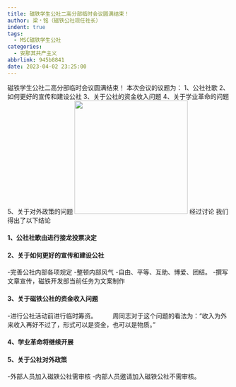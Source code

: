 ```yaml
---
title: 磁铁学生公社二高分部临时会议圆满结束！
author: 梁﹡铭（磁铁公社现任社长）
indent: true
tags:
  - MSC磁铁学生公社
categories:
  - 安那其共产主义
abbrlink: 945b8841
date: 2023-04-02 23:25:00
---
```

磁铁学生公社二高分部临时会议圆满结束！
本次会议的议题为：
1、公社社歌
2、如何更好的宣传和建设公社
3、关于公社的资金收入问题
4、关于学业革命的问题
5、关于对外政策的问题
<img src="https://cdn.staticaly.com/gh/AOME-C/wwwRes/main/index.files/MSC.png" width=256 height=256 />
经过讨论
我们得出了以下结论
#### 1、公社社歌由进行接龙投票决定
#### 2、关于如何更好的宣传和建设公社
-完善公社内部各项规定
-整顿内部风气
-自由、平等、互助、博爱、团结。
-撰写文章宣传，磁铁开发部当前任务为文案制作
#### 3、关于磁铁公社的资金收入问题
-进行公社活动前进行临时筹资。
&emsp;&emsp; 周同志对于这个问题的看法为：“收入为外来收入再好不过了，形式可以是资金，也可以是物质。”
#### 4、学业革命将继续开展
#### 5、关于公社对外政策
-外部人员加入磁铁公社需审核
-内部人员邀请加入磁铁公社不需审核。
